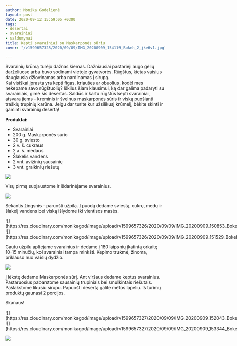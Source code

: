 ```yaml
---
author: Monika Godelienė
layout: post
date: 2020-09-12 15:59:05 +0300
tags:
- desertai
- svarainiai
- saldumynai
title: Kepti svarainiai su Maskarponės sūriu
cover: "/v1599657328/2020/09/09/IMG_20200909_154119_Bokeh_2_jke6v1.jpg"

---
```

Svarainių krūmą turėjo dažnas kiemas. Dažniausiai pastarieji augo gėlių darželiuose arba buvo sodinami vietoje gyvatvorės. Rūgštus, kietas vaisius daugiausia džiovinamas arba nardinamas į sirupą.  
Kai visiškai įprasta yra kepti figas, kriaušes ar obuolius, kodėl mes nekepame savo rūgštuolių? Iškilus šiam klausimui, ką dar galima padaryti su svarainiais, gimė šis desertas. Saldūs ir kartu rūgštūs kepti svarainiai, atsvara jiems - kreminis ir švelnus maskarponės sūris ir viską puošianti traškių trupinių karūna. Jeigu dar turite kur užsilikusį krūmelį, bėkite skinti ir gaminti svarainių desertą!

**Produktai:**

* Svarainiai
* 200 g. Maskarponės sūrio
* 30 g. sviesto
* 2 v. š. cukraus
* 2 a. š. medaus
* Šlakelis vandens
* 2 vnt. avižinių sausainių
* 3 vnt. graikinių riešutų

![](https://res.cloudinary.com/monikagod/image/upload/v1599657337/2020/09/09/IMG_20200909_145816_Bokeh_2_ouxddf.jpg)

Visų pirmą supjaustome ir išdarinėjame svarainius.

![](https://res.cloudinary.com/monikagod/image/upload/v1599657338/2020/09/09/IMG_20200909_150514_Bokeh_2_hsq4fg.jpg)

Sekantis žingsnis - paruošti užpilą. Į puodą dedame sviestą, cukrų, medų ir šlakelį vandens bei viską išlydome iki vientisos masės.

<div class="row">
<div class="six columns" markdown="1">
![](https://res.cloudinary.com/monikagod/image/upload/v1599657326/2020/09/09/IMG_20200909_150853_Bokeh_2_xp6sol.jpg)
</div>
<div class="six columns" markdown="1">
![](https://res.cloudinary.com/monikagod/image/upload/v1599657326/2020/09/09/IMG_20200909_151529_Bokeh_2_fgalbu.jpg)
</div>
</div>

Gautu užpilu apliejame svarainius ir dedame į 180 laipsnių įkatintą orkaitę 10-15 minučių, kol svarainiai tampa minkšti. Kepimo trukmė, žinoma, priklauso nuo vaisių dydžio.

![](https://res.cloudinary.com/monikagod/image/upload/v1599657327/2020/09/09/IMG_20200909_151614_Bokeh_2_uig8hg.jpg)

Į lėkstę dedame Maskarponės sūrį. Ant viršaus dedame keptus svarainius. Pastaruosius pabarstome sausainių trupiniais bei smulkintais riešutais. Pašlakstome likusiu sirupu. Papuošti desertą galite mėtos lapeliu. Iš turimų produktų gaunasi 2 porcijos.

Skanaus!

<div class="row">
<div class="six columns" markdown="1">
![](https://res.cloudinary.com/monikagod/image/upload/v1599657327/2020/09/09/IMG_20200909_152043_Bokeh_2_xmhcdw.jpg)
</div>
<div class="six columns" markdown="1">
![](https://res.cloudinary.com/monikagod/image/upload/v1599657327/2020/09/09/IMG_20200909_153344_Bokeh_2_fwcat3.jpg)
</div>
</div>

![](https://res.cloudinary.com/monikagod/image/upload/v1599657328/2020/09/09/IMG_20200909_154119_Bokeh_2_jke6v1.jpg)